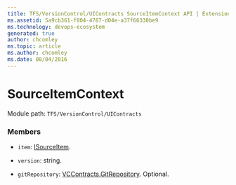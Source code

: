 ```yaml
---
title: TFS/VersionControl/UIContracts SourceItemContext API | Extensions for Azure DevOps Services
ms.assetid: 5a9cb361-f804-4787-d04e-a37f66330be9
ms.technology: devops-ecosystem
generated: true
author: chcomley
ms.topic: article
ms.author: chcomley
ms.date: 08/04/2016
---
```


# SourceItemContext

Module path: `TFS/VersionControl/UIContracts`


### Members

* `item`: [ISourceItem](../../../TFS/VersionControl/UIContracts/ISourceItem.md). 

* `version`: string. 

* `gitRepository`: [VCContracts.GitRepository](../../../TFS/VersionControl/Contracts/GitRepository.md). Optional. 

